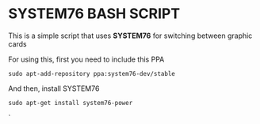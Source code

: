 # SYSTEM76 BASH SCRIPT

This is a simple script that uses **SYSTEM76** for switching between graphic cards


For using this, first you need to include this PPA 

```sudo apt-add-repository ppa:system76-dev/stable```

And then, install SYSTEM76

```sudo apt-get install system76-power```

`
